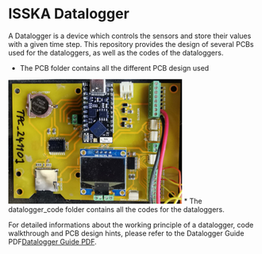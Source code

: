 # ISSKA Datalogger

A Datalogger is a device which controls the sensors and store their values with a given time step. This repository provides the design of several PCBs used for the dataloggers, as well as the codes of the dataloggers.

* The PCB folder contains all the different PCB design used
<img src="https://github.com/ISSKA/Thermokarst/blob/main/images/Datalogger.jpg" width="350"/>
* The datalogger_code folder contains all the codes for the dataloggers.

For detailed informations about the working principle of a datalogger, code walkthrough and PCB design hints, please refer to the Datalogger Guide PDF[Datalogger Guide PDF](https://github.com/ISSKA/Thermokarst/blob/main/Datalogger%20Guide.pdf).
